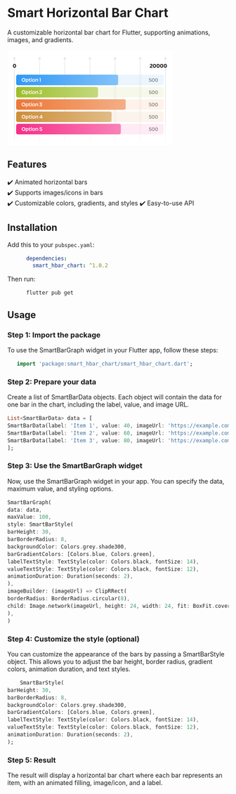 # Smart Horizontal Bar Chart

A customizable horizontal bar chart for Flutter, supporting animations, images, and gradients.

![Pub](https://raw.githubusercontent.com/adarshkvinod/smart_hbar_chart/refs/heads/main/smart_hbar_chart/images/Frame%2017.png)

## Features
✔️ Animated horizontal bars  
✔️ Supports images/icons in bars  
✔️ Customizable colors, gradients, and styles
✔️ Easy-to-use API

## Installation
   Add this to your `pubspec.yaml`:
   ```yaml
         dependencies:
           smart_hbar_chart: ^1.0.2
   ```
   Then run:
    
   ```bash
         flutter pub get
   ```

## Usage

### Step 1: Import the package

To use the SmartBarGraph widget in your Flutter app, follow these steps:
```dart
   import 'package:smart_hbar_chart/smart_hbar_chart.dart';
```
### Step 2: Prepare your data

Create a list of SmartBarData objects. Each object will contain the data for one bar in the chart, including the label, value, and image URL.
```dart
List<SmartBarData> data = [
SmartBarData(label: 'Item 1', value: 40, imageUrl: 'https://example.com/image1.jpg'),
SmartBarData(label: 'Item 2', value: 60, imageUrl: 'https://example.com/image2.jpg'),
SmartBarData(label: 'Item 3', value: 80, imageUrl: 'https://example.com/image3.jpg'),
];
```
### Step 3: Use the SmartBarGraph widget

Now, use the SmartBarGraph widget in your app. You can specify the data, maximum value, and styling options.
```dart
SmartBarGraph(
data: data,
maxValue: 100,
style: SmartBarStyle(
barHeight: 30,
barBorderRadius: 8,
backgroundColor: Colors.grey.shade300,
barGradientColors: [Colors.blue, Colors.green],
labelTextStyle: TextStyle(color: Colors.black, fontSize: 14),
valueTextStyle: TextStyle(color: Colors.black, fontSize: 12),
animationDuration: Duration(seconds: 2),
),
imageBuilder: (imageUrl) => ClipRRect(
borderRadius: BorderRadius.circular(8),
child: Image.network(imageUrl, height: 24, width: 24, fit: BoxFit.cover),
),
)
```
### Step 4: Customize the style (optional)

You can customize the appearance of the bars by passing a SmartBarStyle object. This allows you to adjust the bar height, border radius, gradient colors, animation duration, and text styles.
```dart
    SmartBarStyle(
barHeight: 30,
barBorderRadius: 8,
backgroundColor: Colors.grey.shade300,
barGradientColors: [Colors.blue, Colors.green],
labelTextStyle: TextStyle(color: Colors.black, fontSize: 14),
valueTextStyle: TextStyle(color: Colors.black, fontSize: 12),
animationDuration: Duration(seconds: 2),
);
```
### Step 5: Result

The result will display a horizontal bar chart where each bar represents an item, with an animated filling, image/icon, and a label.
